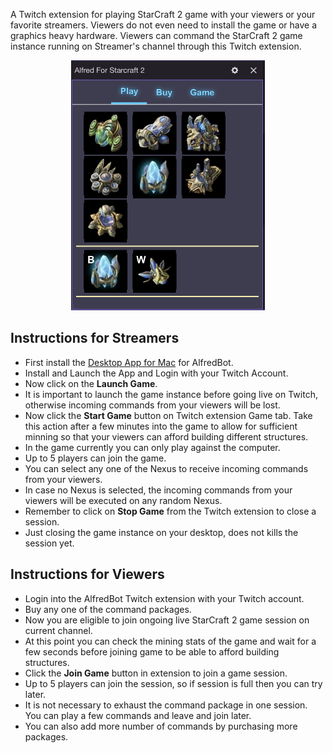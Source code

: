 A Twitch extension for playing StarCraft 2 game with your viewers or your favorite streamers. Viewers do not even need to install the game or have a graphics heavy hardware. Viewers can command the StarCraft 2 game instance running on Streamer's channel through this Twitch extension.

<p align="center"><img src="./AlfredBot.png" height="400" alt="eleventy Logo"></p>

## **Instructions for Streamers**

- First install the [Desktop App for Mac](https://github.com/bishwenduk029/alfredbotsite/releases/download/v1.0-alpha/AlfredBot-1.0.0-mac.zip) for AlfredBot.
- Install and Launch the App and Login with your Twitch Account.
- Now click on the **Launch Game**. 
- It is important to launch the game instance before going live on Twitch, otherwise incoming commands from your viewers will be lost.
- Now click the **Start Game** button on Twitch extension Game tab. Take this action after a few minutes into the game to allow for sufficient minning so that your viewers can afford building different structures.
- In the game currently you can only play against the computer.
- Up to 5 players can join the game.
- You can select any one of the Nexus to receive incoming commands from your viewers.
- In case no Nexus is selected, the incoming commands from your viewers will be executed on any random Nexus.
- Remember to click on **Stop Game** from the Twitch extension to close a session.
- Just closing the game instance on your desktop, does not kills the session yet.

## **Instructions for Viewers**

- Login into the AlfredBot Twitch extension with your Twitch account.
- Buy any one of the command packages.
- Now you are eligible to join ongoing live StarCraft 2 game session on current channel.
- At this point you can check the mining stats of the game and wait for a few seconds before joining game to be able to afford building structures.
- Click the **Join Game** button in extension to join a game session.
- Up to 5 players can join the session, so if session is full then you can try later.
- It is not necessary to exhaust the command package in one session. You can play a few commands and leave and join later.
- You can also add more number of commands by purchasing more packages.
